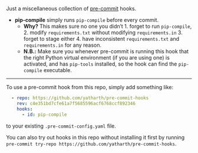Just a miscellaneous collection of [pre-commit][] hooks.

- **pip-compile** simply runs `pip-compile` before every commit.
  - **Why?** This makes sure no one you didn’t 1. forget to run `pip-compile`, 2. modify `requirements.txt` without modifying `requirements.in` 3. forget to stage either 4. have inconsistent `requirements.txt` and `requirements.in` for any reason.
  - **N.B.:** Make sure you whenever pre-commit is running this hook that the right Python virtual environment (if you are using one) is activated, and has `pip-tools` installed, so the hook can find the `pip-compile` executable.
  
---

To use a pre-commit hook from this repo, simply add something like:
```yaml
  - repo: https://github.com/yatharth/pre-commit-hooks
    rev: c4e351bd7cfe61a7f5685596acf6768ccf892346
    hooks:
      - id: pip-compile
```
to your existing `.pre-commit-config.yaml` file. 

You can also try out hooks in this repo without installing it first by running `pre-commit try-repo https://github.com/yatharth/pre-commit-hooks`.


[pre-commit]: https://pre-commit.com/
[pip-tools]: https://github.com/jazzband/pip-tools
